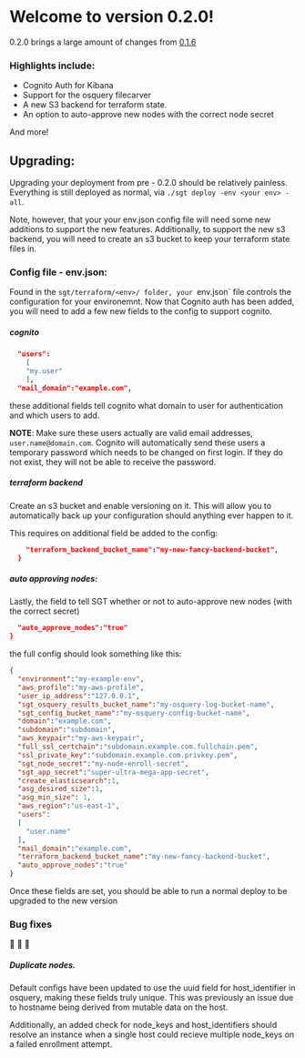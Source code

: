# Welcome to version 0.2.0!

0.2.0 brings a large amount of changes from [0.1.6](https://github.com/OktaSecurityLabs/sgt/tree/0.1.6)

### Highlights include:

- Cognito Auth for Kibana
- Support for the osquery filecarver
- A new S3 backend for terraform state.
- An option to auto-approve new nodes with the correct node secret

And more!


## Upgrading:

Upgrading your deployment from pre - 0.2.0 should be relatively painless.  Everything
is still deployed as normal, via `./sgt deploy -env <your env> -all`.

Note, however, that your your env.json config file will need some new additions to support
the new features.  Additionally, to support the new s3 backend, you will need to create
an s3 bucket to keep your terraform state files in.

### Config file - env.json:

Found in the `sgt/terraform/<env>/ folder, your `env.json` file controls the configuration
for your environemnt.  Now that Cognito auth has been added, you will need to add a few new fields
to the config to support cognito.

##### cognito

```json
  "users":
    [
    "my.user"
    ],
  "mail_domain":"example.com",
```

these additional fields tell cognito what domain to user for authentication and which users to add.

__NOTE__: Make sure these users actually are valid email addresses, `user.name@domain.com`.  Cognito will automatically
send these users a temporary password which needs to be changed on first login.  If they do not
exist, they will not be able to receive the password.

##### terraform backend

Create an s3 bucket and enable versioning on it. This will allow you to automatically back up your
configuration should anything ever happen to it.

This requires on additional field be added to the config:
```json
    "terraform_backend_bucket_name":"my-new-fancy-backend-bucket",
  }

```

##### auto approving nodes:

Lastly, the field to tell SGT whether or not to auto-approve new nodes (with the correct secret)

```json
  "auto_approve_nodes":"true"
}
```

the full config should look something like this:

```json
{
  "environment":"my-example-env",
  "aws_profile":"my-aws-profile",
  "user_ip_address":"127.0.0.1",
  "sgt_osquery_results_bucket_name":"my-osquery-log-bucket-name",
  "sgt_config_bucket_name":"my-osquery-config-bucket-name",
  "domain":"example.com",
  "subdomain":"subdomain",
  "aws_keypair":"my-aws-keypair",
  "full_ssl_certchain":"subdomain.example.com.fullchain.pem",
  "ssl_private_key":"subdomain.example.com.privkey.pem",
  "sgt_node_secret":"my-node-enroll-secret",
  "sgt_app_secret":"super-ultra-mega-app-secret",
  "create_elasticsearch":1,
  "asg_desired_size":1,
  "asg_min_size": 1,
  "aws_region":"us-east-1",
  "users":
  [
    "user.name"
  ],
  "mail_domain":"example.com",
  "terraform_backend_bucket_name":"my-new-fancy-backend-bucket",
  "auto_approve_nodes":"true"
}
```


Once these fields are set, you should be able to run a normal deploy to be
upgraded to the new version


### Bug fixes
:bug: :bug: :bug:
##### Duplicate nodes.

Default configs have been updated to use the uuid field for host_identifier in osquery,
making these fields truly unique.  This was previously an issue due to hostname being
derived from mutable data on the host.

Additionally, an added check for node_keys and host_identifiers should resolve an instance when
a single host could recieve multiple node_keys on a failed enrollment attempt.
